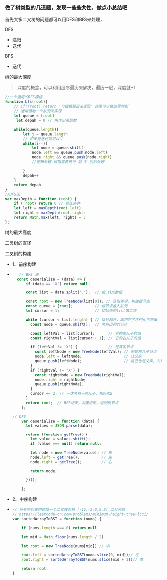 ### 做了树类型的几道题，发现一些些共性，做点小总结吧

首先大多二叉树的问题都可以用DFS和BFS来处理，

DFS

- 递归
- 迭代

BFS

- 迭代



树的最大深度

> 深度的概念，可以利用层序遍历来解决，遍历一层，深度就+1

```javascript
//一个通用的BFS模板
function bfs(root){
    // if(!root) return '可根据题目来返回' 这里可以做边界判断
    // 通常借助一个队列来实现
    let queue = [root]
     let depah = 0 // 用作记录层数
    
    while(queue.length){
        let j = queue.length
        // 如果是迭代则可以👇
        while(j--){
        	let node = queue.shift()
            node.left && queue.push(node.left)
            node.right && queue.push(node.right)
            //逻辑处理 根据需要进行 前 中 后的处理
            
        }
        depah++
    }
    return depah
}
//DFS法
var maxDepth = function (root) {
    if (!root) return 0	// 终止条件
    let left = maxDepth(root.left)
    let right = maxDepth(root.right)
    return Math.max(left, right) + 1
};
```



树的最大高度

二叉树的直径



二叉树的构建

- 1、前序构建

- ```javascript
     // BFS 法
  	const deserialize = (data) => {
        if (data == 'X') return null;
  
        const list = data.split(',');  // 按,转成数组
  
        const root = new TreeNode(list[0]); // 获取首项，构建根节点
        const queue = [root];          // 根节点推入队列
        let cursor = 1;                // 初始指向list第二项
  
        while (cursor < list.length) { // 指针越界，即扫完了序列化字符串
          const node = queue.shift();  // 考察出列的节点
  
          const leftVal = list[cursor];      // 它的左儿子的值
          const rightVal = list[cursor + 1]; // 它的右儿子的值
  
          if (leftVal != 'X') {              // 是真实节点
            const leftNode = new TreeNode(leftVal); // 创建左儿子节点
            node.left = leftNode;                   // 认父亲
            queue.push(leftNode);                   // 自己也是父亲，入列
          }
          if (rightVal != 'X') {
            const rightNode = new TreeNode(rightVal);
            node.right = rightNode;
            queue.push(rightNode);
          }
          cursor += 2; // 一次考察一对儿子，指针加2
        }
        return root;  // BFS结束，构建结束，返回根节点
      };
  
  // DFS
      var deserialize = function (data) {
        let values = JSON.parse(data);
  
        return (function getTree() {
          let value = values.shift();
          if (value === null) return null;
  
          let node = new TreeNode(value); // 根
          node.left = getTree();          // 左
          node.right = getTree();         // 右
  
          return node;
  
        })();
  
      };
  ```



- 2、中序构建

- ```javascript
  // 将有序列表构建成一个二叉搜索树 [-10,-3,0,5,9] 二分思想
  // https://leetcode-cn.com/problems/minimum-height-tree-lcci/
  var sortedArrayToBST = function (nums) {
  
      if (nums.length === 0) return null
  
      let mid = Math.floor(nums.length / 2) 
  
      let root = new TreeNode(nums[mid]) // 中
  
      root.left = sortedArrayToBST(nums.slice(0, mid))// 左
      root.right = sortedArrayToBST(nums.slice(mid + 1))// 右
  
      return root
  }
  
  ```



